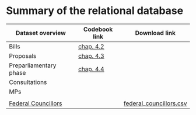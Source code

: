 # Summary of the relational database


|Dataset overview | Codebook link | Download link|
|------------|-----------|------------|
| Bills       |  [chap. 4.2](https://github.com/julienmjaquet/Legpro/blob/master/main%20codebook.md#bills-dataset-detailed-information)     |               |
| Proposals | [chap. 4.3](https://github.com/julienmjaquet/Legpro/blob/master/main%20codebook.md#proposals-dataset)  |      |
| Preparliamentary phase | [chap. 4.4](https://github.com/julienmjaquet/Legpro/blob/master/main%20codebook.md#preparliamentary-phase-dataset)      |       |
| Consultations |         |       |
| MPs        |           |       |
|            |           |            |
| [Federal Councillors](https://github.com/julienmjaquet/Legpro/blob/master/data/csv/federal_councillors.csv) |    |  [federal_councillors.csv](https://raw.githubusercontent.com/julienmjaquet/Legpro/master/data/csv/federal_councillors.csv)      |
